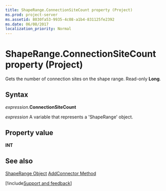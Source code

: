 ```yaml
---
title: ShapeRange.ConnectionSiteCount property (Project)
ms.prod: project-server
ms.assetid: 8030fa53-9935-4c08-a1b4-831125fe2392
ms.date: 06/08/2017
localization_priority: Normal
---
```



# ShapeRange.ConnectionSiteCount property (Project)
Gets the number of connection sites on the shape range. Read-only  **Long**.

## Syntax

_expression_.**ConnectionSiteCount**

_expression_ A variable that represents a 'ShapeRange' object.


## Property value

 **INT**


## See also


[ShapeRange Object](Project.shaperange.md)
[AddConnector Method](Project.shapes.addconnector.md)

[!include[Support and feedback](~/includes/feedback-boilerplate.md)]